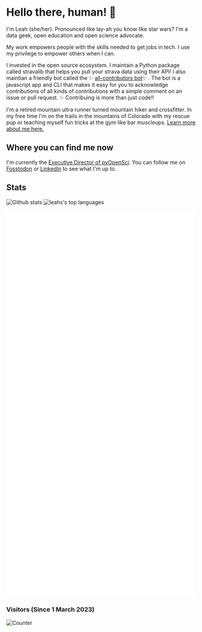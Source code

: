 # Hello there, human! 👋
I'm Leah (she/her). Pronounced like lay-ah you know like star wars?
I'm a data geek, open education and open science advocate. 

My work empowers people with the skills needed to get jobs in tech.
I use my privilege to empower others when I can.

I invested in the open source ecosystem.
I maintain a Python package called stravalib that helps you pull your strava data using their API!
I also maintian a friendly bot called the ✨ [all-contributors bot](https://github.com/all-contributors/all-contributors/)✨ . The bot is a javascript app and CLI that makes it easy for you to acknowledge contributions of all kinds of contributions with a simple comment on an issue or pull request. ✨ Contribuing is more than just code!! 

I'm a retired mountain ultra runner turned mountain hiker and crossfitter. In my free time I'm on the trails in the mountains of Colorado with my rescue pup or teaching myself fun tricks at the gym like bar muscleups.
[Learn more about me here.](https://www.leahwasser.com)

## Where you can find me now

I'm currently the [Executive Director of pyOpenSci](https://www.pyopensci.org).
You can follow me on [Fosstodon](https://fosstodon.org/@leahawasser) or [LinkedIn](https://www.linkedin.com/in/leahawasser/) to see what I'm up to.
 

## Stats

![Github stats](https://github-readme-stats.vercel.app/api?username=lwasser&theme=aura&hide_title=true&show_icons=true&include_all_commits=true&count_private=true)
![leahs's top languages](https://github-readme-stats.vercel.app/api/top-langs/?username=lwasser&theme=aura&hide_title=true&layout=compact&langs_count=10&hide=html)

![Metrics](/metrics.plugin.isocalendar.svg)

### Visitors (Since 1 March 2023)

![Counter](https://count.getloli.com/get/@lwasser?theme=rule34)
